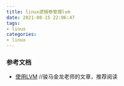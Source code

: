 ```yaml
---
title: linux逻辑卷管理lvm
date: 2021-08-15 22:06:47
tags:
- linux
categories:
- linux
---
```


### 参考文档

- [使用LVM](https://www.junmajinlong.com/linux/lvm/)   //骏马金龙老师的文章，推荐阅读
